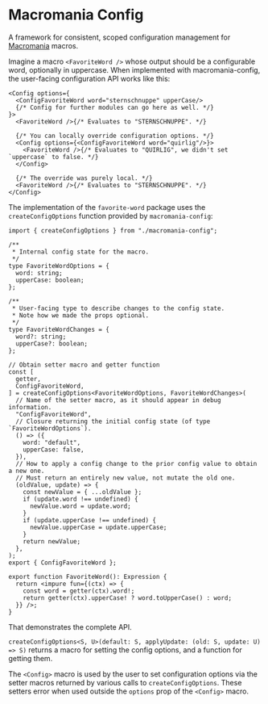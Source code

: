 # Macromania Config

A framework for consistent, scoped configuration management for [Macromania](https://github.com/worm-blossom/macromania) macros.

Imagine a macro `<FavoriteWord />` whose output should be a configurable word, optionally in uppercase. When implemented with macromania-config, the user-facing configuration API works like this:

```tsx
<Config options={
  <ConfigFavoriteWord word="sternschnuppe" upperCase/>
  {/* Config for further modules can go here as well. */}
}>
  <FavoriteWord />{/* Evaluates to "STERNSCHNUPPE". */}

  {/* You can locally override configuration options. */}
  <Config options={<ConfigFavoriteWord word="quirlig"/>}>
    <FavoriteWord />{/* Evaluates to "QUIRLIG", we didn't set `uppercase` to false. */}
  </Config>

  {/* The override was purely local. */}
  <FavoriteWord />{/* Evaluates to "STERNSCHNUPPE". */}
</Config>
```

The implementation of the `favorite-word` package uses the `createConfigOptions` function provided by `macromania-config`:

```tsx
import { createConfigOptions } from "./macromania-config";

/**
 * Internal config state for the macro.
 */
type FavoriteWordOptions = {
  word: string;
  upperCase: boolean;
};

/**
 * User-facing type to describe changes to the config state.
 * Note how we made the props optional.
 */
type FavoriteWordChanges = {
  word?: string;
  upperCase?: boolean;
};

// Obtain setter macro and getter function
const [
  getter,
  ConfigFavoriteWord,
] = createConfigOptions<FavoriteWordOptions, FavoriteWordChanges>(
  // Name of the setter macro, as it should appear in debug information.
  "ConfigFavoriteWord", 
  // Closure returning the initial config state (of type `FavoriteWordOptions`).
  () => ({
    word: "default",
    upperCase: false,
  }),
  // How to apply a config change to the prior config value to obtain a new one.
  // Must return an entirely new value, not mutate the old one.
  (oldValue, update) => {
    const newValue = { ...oldValue };
    if (update.word !== undefined) {
      newValue.word = update.word;
    }
    if (update.upperCase !== undefined) {
      newValue.upperCase = update.upperCase;
    }
    return newValue;
  },
);
export { ConfigFavoriteWord };

export function FavoriteWord(): Expression {
  return <impure fun={(ctx) => {
    const word = getter(ctx).word!;
    return getter(ctx).upperCase! ? word.toUpperCase() : word;
  }} />;
}
```

That demonstrates the complete API.

`createConfigOptions<S, U>(default: S, applyUpdate: (old: S, update: U) => S)` returns a macro for setting the config options, and a function for getting them.

The `<Config>` macro is used by the user to set configuration options via the setter macros returned by various calls to `createConfigOptions`. These setters error when used outside the `options` prop of the `<Config>` macro.